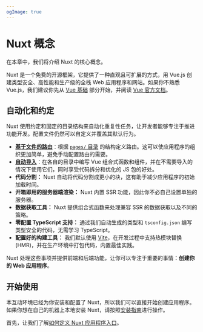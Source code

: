```yaml
---
ogImage: true
---
```


# Nuxt 概念

在本章中，我们将介绍 Nuxt 的核心概念。

Nuxt 是一个免费的开源框架，它提供了一种直观且可扩展的方式，用 Vue.js 创建类型安全、高性能和生产级的全栈 Web 应用程序和网站。如果你不熟悉 Vue.js，我们建议你先从 [Vue 基础](/vue) 部分开始，并阅读 [Vue 官方文档](https://vuejs.org/)。

## 自动化和约定

Nuxt 使用约定和固定的目录结构来自动化重复性任务，让开发者能够专注于推进功能开发。配置文件仍然可以自定义并覆盖其默认行为。

- [**基于文件的路由**](/concepts/routing)：根据 [`pages/` 目录](/docs/guide/directory-structure/pages) 的结构定义路由。这可以使应用程序的组织更加简单，避免手动配置路由的需要。
- [**自动导入**](/concepts/auto-imports)：在各自的目录中编写 Vue 组合式函数和组件，并在不需要导入的情况下使用它们，同时享受代码拆分和优化的 JS 包的好处。
- **代码分割：** Nuxt 自动将代码分割成更小的块，这有助于减少应用程序的初始加载时间。
- **开箱即用的服务器端渲染：** Nuxt 内置 SSR 功能，因此你不必自己设置单独的服务器。
- **数据获取工具：** Nuxt 提供组合式函数来处理兼容 SSR 的数据获取以及不同的策略。
- **零配置 TypeScript 支持：** 通过我们自动生成的类型和 `tsconfig.json` 编写类型安全的代码，无需学习 TypeScript。
- **配置好的构建工具：** 我们默认使用 [Vite](https://vitejs.dev)，在开发过程中支持热模块替换 (HMR)，并在生产环境中打包代码，内置最佳实践。

Nuxt 处理这些事项并提供前端和后端功能，让你可以专注于重要的事情：**创建你的 Web 应用程序**。

## 开始使用

本互动环境已经为你安装和配置了 Nuxt，所以我们可以直接开始创建应用程序。如果你想在自己的机器上本地安装 Nuxt，请按照[安装指南](https://nuxt.com/docs/getting-started/installation)进行操作。

首先，让我们了解[如何定义 Nuxt 应用程序入口](/concepts/app-vue)。
